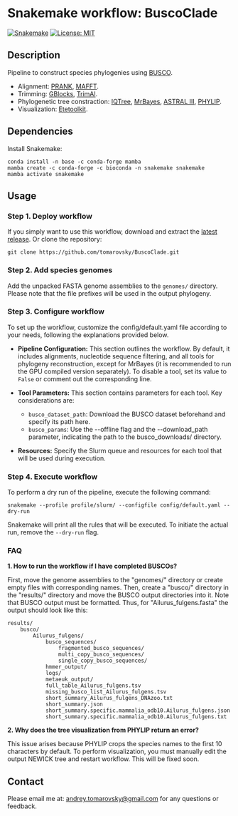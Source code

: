 # Snakemake workflow: BuscoClade

[![Snakemake](https://img.shields.io/badge/snakemake-≥6.1.0-brightgreen.svg)](https://snakemake.github.io)
[![License: MIT](https://img.shields.io/badge/License-MIT-yellow.svg)](https://opensource.org/licenses/MIT)

## Description

Pipeline to construct species phylogenies using [BUSCO](https://busco.ezlab.org/).

- Alignment: [PRANK](http://wasabiapp.org/software/prank/), [MAFFT](https://mafft.cbrc.jp/alignment/software/).
- Trimming: [GBlocks](https://academic.oup.com/mbe/article/17/4/540/1127654), [TrimAl](http://trimal.cgenomics.org/).
- Phylogenetic tree constraction: [IQTree](http://www.iqtree.org/), [MrBayes](https://nbisweden.github.io/MrBayes/), [ASTRAL III](https://bmcbioinformatics.biomedcentral.com/articles/10.1186/s12859-018-2129-y), [PHYLIP](https://phylipweb.github.io/phylip/).
- Visualization: [Etetoolkit](http://etetoolkit.org/).

## Dependencies

Install Snakemake:

```
conda install -n base -c conda-forge mamba
mamba create -c conda-forge -c bioconda -n snakemake snakemake
mamba activate snakemake
```

## Usage

### Step 1. Deploy workflow

If you simply want to use this workflow, download and extract the [latest release](https://github.com/tomarovsky/BuscoClade/releases). Or clone the repository:

```
git clone https://github.com/tomarovsky/BuscoClade.git
```

### Step 2. Add species genomes

Add the unpacked FASTA genome assemblies to the `genomes/` directory. Please note that the file prefixes will be used in the output phylogeny.

### Step 3. Configure workflow

To set up the workflow, customize the config/default.yaml file according to your needs, following the explanations provided below.

- **Pipeline Configuration:**
This section outlines the workflow. By default, it includes alignments, nucleotide sequence filtering, and all tools for phylogeny reconstruction, except for MrBayes (it is recommended to run the GPU compiled version separately). To disable a tool, set its value to `False` or comment out the corresponding line.

- **Tool Parameters:**
This section contains parameters for each tool. Key considerations are:
  - `busco_dataset_path`: Download the BUSCO dataset beforehand and specify its path here.
  - `busco_params`: Use the --offline flag and the --download_path parameter, indicating the path to the busco_downloads/ directory.

- **Resources:**
Specify the Slurm queue and resources for each tool that will be used during execution.

### Step 4. Execute workflow

To perform a dry run of the pipeline, execute the following command:

```
snakemake --profile profile/slurm/ --configfile config/default.yaml --dry-run
```

Snakemake will print all the rules that will be executed. To initiate the actual run, remove the `--dry-run` flag.

### FAQ

**1. How to run the workflow if I have completed BUSCOs?**

First, move the genome assemblies to the "genomes/" directory or create empty files with corresponding names. Then, create a "busco/" directory in the "results/" directory and move the BUSCO output directories into it. Note that BUSCO output must be formatted. Thus, for "Ailurus_fulgens.fasta" the output should look like this:

```
results/
    busco/
        Ailurus_fulgens/
            busco_sequences/
                fragmented_busco_sequences/
                multi_copy_busco_sequences/
                single_copy_busco_sequences/
            hmmer_output/
            logs/
            metaeuk_output/
            full_table_Ailurus_fulgens.tsv
            missing_busco_list_Ailurus_fulgens.tsv
            short_summary_Ailurus_fulgens_DNAzoo.txt
            short_summary.json
            short_summary.specific.mammalia_odb10.Ailurus_fulgens.json
            short_summary.specific.mammalia_odb10.Ailurus_fulgens.txt
```

**2. Why does the tree visualization from PHYLIP return an error?**

This issue arises because PHYLIP crops the species names to the first 10 characters by default. To perform visualization, you must manually edit the output NEWICK tree and restart workflow. This will be fixed soon.

## Contact

Please email me at: <andrey.tomarovsky@gmail.com> for any questions or feedback.

